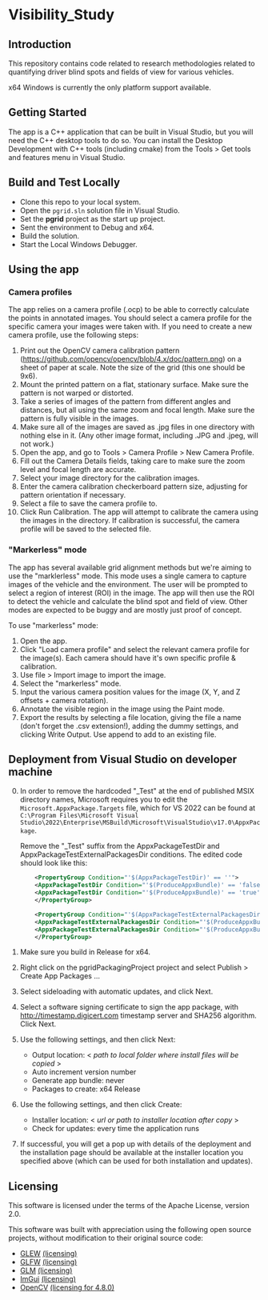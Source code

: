 # Visibility_Study

## Introduction

This repository contains code related to research methodologies related to quantifying driver blind spots and fields of view for various vehicles.

x64 Windows is currently the only platform support available.

## Getting Started

The app is a C++ application that can be built in Visual Studio, but you will need the C++ desktop tools to do so. You can install the Desktop Development with C++ tools (including cmake) from the Tools > Get tools and features menu in Visual Studio.

## Build and Test Locally

* Clone this repo to your local system.
* Open the `pgrid.sln` solution file in Visual Studio.
* Set the **pgrid** project as the start up project.
* Sent the environment to Debug and x64.
* Build the solution. 
* Start the Local Windows Debugger.

## Using the app

### Camera profiles

The app relies on a camera profile (.ocp) to be able to correctly calculate the points in annotated images. You should select a camera profile for the specific camera your images were taken with. If you need to create a new camera profile, use the following steps:
1. Print out the OpenCV camera calibration pattern (https://github.com/opencv/opencv/blob/4.x/doc/pattern.png) on a sheet of paper at scale. Note the size of the grid (this one should be 9x6).
2. Mount the printed pattern on a flat, stationary surface. Make sure the pattern is not warped or distorted.
3. Take a series of images of the pattern from different angles and distances, but all using the same zoom and focal length. Make sure the pattern is fully visible in the images.
4. Make sure all of the images are saved as .jpg files in one directory with nothing else in it. (Any other image format, including .JPG and .jpeg, will not work.)
5. Open the app, and go to Tools > Camera Profile > New Camera Profile.
6. Fill out the Camera Details fields, taking care to make sure the zoom level and focal length are accurate.
7. Select your image directory for the calibration images.
8. Enter the camera calibration checkerboard pattern size, adjusting for pattern orientation if necessary.
9. Select a file to save the camera profile to.
10. Click Run Calibration. The app will attempt to calibrate the camera using the images in the directory. If calibration is successful, the camera profile will be saved to the selected file.

### "Markerless" mode

The app has several available grid alignment methods but we're aiming to use the "marklerless" mode. This mode uses a single camera to capture images of the vehicle and the environment. The user will be prompted to select a region of interest (ROI) in the image. The app will then use the ROI to detect the vehicle and calculate the blind spot and field of view. Other modes are expected to be buggy and are mostly just proof of concept.

To use "markerless" mode:
1. Open the app.
2. Click "Load camera profile" and select the relevant camera profile for the image(s). Each camera should have it's own specific profile & calibration.
3. Use file > Import image to import the image.
4. Select the "markerless" mode.
5. Input the various camera position values for the image (X, Y, and Z offsets + camera rotation).
6. Annotate the visible region in the image using the Paint mode.
7. Export the results by selecting a file location, giving the file a name (don't forget the .csv extension!), adding the dummy settings, and clicking Write Output. Use append to add to an existing file.

## Deployment from Visual Studio on developer machine

0. In order to remove the hardcoded "_Test" at the end of published MSIX directory names, Microsoft requires you to edit the `Microsoft.AppxPackage.Targets` file, which for VS 2022 can be found at `C:\Program Files\Microsoft Visual Studio\2022\Enterprise\MSBuild\Microsoft\VisualStudio\v17.0\AppxPackage`. 

    Remove the "_Test" suffix from the AppxPackageTestDir and AppxPackageTestExternalPackagesDir conditions. The edited code should look like this:

    ```xml
        <PropertyGroup Condition="'$(AppxPackageTestDir)' == ''">
        <AppxPackageTestDir Condition="'$(ProduceAppxBundle)' == 'false'">$(AppxPackageDir)$(AppxPackageName)\</AppxPackageTestDir>
        <AppxPackageTestDir Condition="'$(ProduceAppxBundle)' == 'true'">$(AppxPackageDir)$(AppxPackageNameNeutral)$(_AppxPackageConfiguration)\</AppxPackageTestDir>
        </PropertyGroup>

        <PropertyGroup Condition="'$(AppxPackageTestExternalPackagesDir)' == ''">
        <AppxPackageTestExternalPackagesDir Condition="'$(ProduceAppxBundle)' == 'false'">$(AppxPackageDir)$(AppxPackageName)\$(ExternalPackagesDir)</AppxPackageTestExternalPackagesDir>
        <AppxPackageTestExternalPackagesDir Condition="'$(ProduceAppxBundle)' == 'true'">$(AppxPackageDir)$(AppxPackageNameNeutral)$(_AppxPackageConfiguration)\$(ExternalPackagesDir)</AppxPackageTestExternalPackagesDir>
        </PropertyGroup>
    ```

1. Make sure you build in Release for x64.
2. Right click on the pgridPackagingProject project and select Publish > Create App Packages ...
3. Select sideloading with automatic updates, and click Next.
4. Select a software signing certificate to sign the app package, with http://timestamp.digicert.com timestamp server and SHA256 algorithm. Click Next.
5. Use the following settings, and then click Next:
    * Output location: < *path to local folder where install files will be copied* >
    * Auto increment version number
    * Generate app bundle: never
    * Packages to create: x64 Release
6. Use the following settings, and then click Create:
    * Installer location: < *url or path to installer location after copy* >
    * Check for updates: every time the application runs
7. If successful, you will get a pop up with details of the deployment and the installation page should be available at the installer location you specified above (which can be used for both installation and updates).

## Licensing

This software is licensed under the terms of the Apache License, version 2.0. 

This software was built with appreciation using the following open source projects, without modification to their original source code:

* [GLEW](https://glew.sourceforge.net/) [(licensing)](https://github.com/nigels-com/glew#copyright-and-licensing)
* [GLFW](www.glfw.org) [(licensing)](https://www.glfw.org/license.html)
* [GLM](https://github.com/g-truc/glm)  [(licensing)](https://github.com/g-truc/glm/blob/master/copying.txt)
* [ImGui](https://www.dearimgui.com/)  [(licensing)](https://github.com/ocornut/imgui/blob/master/LICENSE.txt)
* [OpenCV](https://opencv.org/) [(licensing for 4.8.0)](https://opencv.org/license/)
